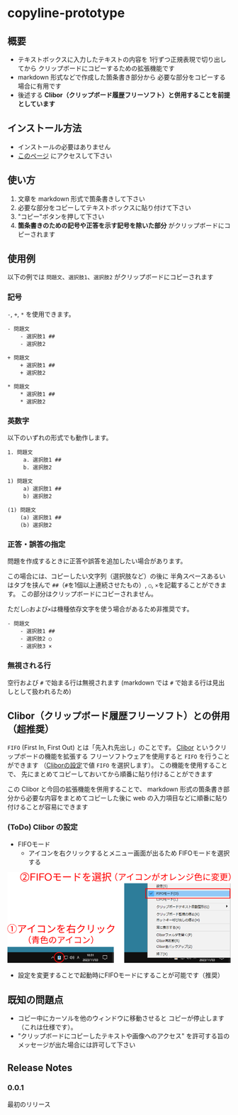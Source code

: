 # copyline-prototype

## 概要
+ テキストボックスに入力したテキストの内容を
  1行ずつ正規表現で切り出してから
  クリップボードにコピーするための拡張機能です
+ markdown 形式などで作成した箇条書き部分から
  必要な部分をコピーする場合に有用です
+ 後述する
  **Clibor（クリップボード履歴フリーソフト）と併用することを前提としています**

## インストール方法
+ インストールの必要はありません
+ [このページ](https://toshi-ara.github.io/copyline-prototype/)
  にアクセスして下さい


## 使い方
1. 文章を markdown 形式で箇条書きして下さい
1. 必要な部分をコピーしてテキストボックスに貼り付けて下さい
1. "コピー"ボタンを押して下さい
1. **箇条書きのための記号や正答を示す記号を除いた部分**
   がクリップボードにコピーされます

## 使用例
以下の例では
`問題文`、`選択肢1`、`選択肢2` がクリップボードにコピーされます

### 記号
`-`, `+`, `*` を使用できます。

```
- 問題文
    - 選択肢1 ##
    - 選択肢2
```

```
+ 問題文
    + 選択肢1 ##
    + 選択肢2
```

```
* 問題文
    * 選択肢1 ##
    * 選択肢2
```
### 英数字
以下のいずれの形式でも動作します。

```
1. 問題文
     a. 選択肢1 ##
     b. 選択肢2
```

```
1) 問題文
     a) 選択肢1 ##
     b) 選択肢2
```

```
(1) 問題文
    (a) 選択肢1 ##
    (b) 選択肢2
```

### 正答・誤答の指定
問題を作成するときに正答や誤答を追加したい場合があります。

この場合には、コピーしたい文字列（選択肢など）の後に
半角スペースあるいはタブを挟んで
`##`（`#`を1個以上連続させたもの）,
`○`, `×`を記載することができます。
この部分はクリップボードにコピーされません。

ただし`○`および`×`は機種依存文字を使う場合があるため非推奨です。

```
- 問題文
    - 選択肢1 ##
    - 選択肢2 ○
    - 選択肢3 ×
```

### 無視される行
空行および `#` で始まる行は無視されます
(markdown では `#` で始まる行は見出しとして扱われるため)


## Clibor（クリップボード履歴フリーソフト）との併用（超推奨）

`FIFO` (First In, First Out) とは「先入れ先出し」のことです。
[Clibor][clibor_URL] というクリップボードの機能を拡張する
フリーソフトウェアを使用すると
`FIFO` を行うことができます
（[Cliborの設定][clibor_FIDO_LIFO]で値 `FIFO` を選択します）。
この機能を使用することで、
先にまとめてコピーしておいてから順番に貼り付けることができます

この Clibor と今回の拡張機能を併用することで、
markdown 形式の箇条書き部分から必要な内容をまとめてコピーした後に
web の入力項目などに順番に貼り付けることが容易にできます

[clibor_URL]:https://chigusa-web.com/
[clibor_FIDO_LIFO]: https://chigusa-web.com/clibor/fifo-lifo/

### (ToDo) Clibor の設定
+ FIFOモード
    + アイコンを右クリックするとメニュー画面が出るため
      FIFOモードを選択する
<img src="image/fig_set_clibor.png" alt="FIFOモード">

+ 設定を変更することで起動時にFIFOモードにすることが可能です（推奨）


## 既知の問題点
+ コピー中にカーソルを他のウィンドウに移動させると
  コピーが停止します（これは仕様です）。
+ "クリップボードにコピーしたテキストや画像へのアクセス"
  を許可する旨のメッセージが出た場合には許可して下さい


## Release Notes
### 0.0.1
最初のリリース

